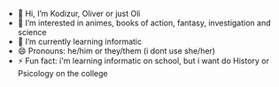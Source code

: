 - 👋 Hi, I’m Kodizur, Oliver or just Oli
- 👀 I’m interested in animes, books of action, fantasy, investigation and science
- 🌱 I’m currently learning informatic
- 😄 Pronouns: he/him or they/them (i dont use she/her)
- ⚡ Fun fact: i'm learning informatic on school, but i want do History or Psicology on the college

<!---
kodizur/kodizur is a ✨ special ✨ repository because its `README.md` (this file) appears on your GitHub profile.
You can click the Preview link to take a look at your changes.
--->
